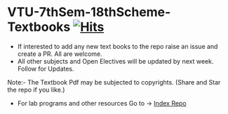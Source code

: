 # VTU-7thSem-18thScheme-Textbooks [![Hits](https://hits.seeyoufarm.com/api/count/incr/badge.svg?url=https%3A%2F%2Fgithub.com%2FSANJAY-NT%2FVTU-7thSem-18thScheme-Textbooks&count_bg=%2379C83D&title_bg=%23555555&icon=&icon_color=%23E7E7E7&title=Views&edge_flat=false)](https://hits.seeyoufarm.com)

- If interested to add any new text books to the repo raise an issue and create a PR. All are welcome.
- All other subjects and Open Electives will be updated by next week. Follow for Updates. 

Note:- The Textbook Pdf may be subjected to copyrights.
(Share and Star the repo if you like.) 
 
- For lab programs and other resources 
Go to -> [Index Repo](https://github.com/SANJAY-NT/VTU-Resources)
